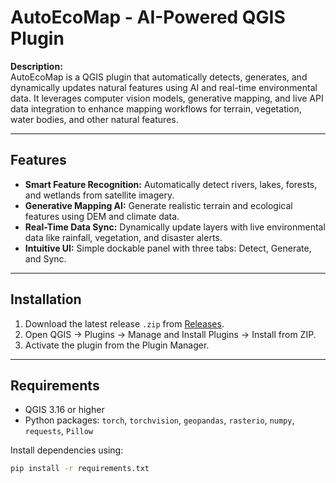 # AutoEcoMap - AI-Powered QGIS Plugin

**Description:**  
AutoEcoMap is a QGIS plugin that automatically detects, generates, and dynamically updates natural features using AI and real-time environmental data. It leverages computer vision models, generative mapping, and live API data integration to enhance mapping workflows for terrain, vegetation, water bodies, and other natural features.

---

## **Features**

- **Smart Feature Recognition:** Automatically detect rivers, lakes, forests, and wetlands from satellite imagery.  
- **Generative Mapping AI:** Generate realistic terrain and ecological features using DEM and climate data.  
- **Real-Time Data Sync:** Dynamically update layers with live environmental data like rainfall, vegetation, and disaster alerts.  
- **Intuitive UI:** Simple dockable panel with three tabs: Detect, Generate, and Sync.

---

## **Installation**

1. Download the latest release `.zip` from [Releases](https://github.com/oseyiajibare/AutoEcoMap/releases).  
2. Open QGIS → Plugins → Manage and Install Plugins → Install from ZIP.  
3. Activate the plugin from the Plugin Manager.

---

## **Requirements**

- QGIS 3.16 or higher  
- Python packages: `torch`, `torchvision`, `geopandas`, `rasterio`, `numpy`, `requests`, `Pillow`  

Install dependencies using:

```bash
pip install -r requirements.txt
